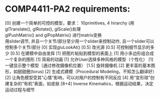 # COMP4411-PA2 requirements:   
[0]	创建一个简单的可控的模型，要求：
          10primitives, 4 hirarchy (用glTranslate(), glRotate(), glScale()处理  
          glPushMatrix() and glPopMatrix() 进行matrix变换  
          用slider调节, 并且一个关节/部分至少用一个slider来控制动作, 且一个slider可以控制多个关节/部分
[0] 	实现gluLookAt()
[0.5]	改光源
[0.5]	可控制细节显示的多少
[0.5]	在建模中自由发挥
[1]	把图片粘贴到模型的表面上
[1]	用小多边形组合成一个复杂的图形
[1]	简易的动画
[1]	允许User选择多种风格的模型（个性化）
[1]	一键显示整个模型（通过修改摄像机位置）
[1.5]	旋转摄像机
[2]	更丰富的基本图形，如甜甜圈(torus)
[2]	生成式建模（Procedural Modeling，不知怎么翻译好）
[2]	让角色模型受其“心情”影响，可以对用户的控制有不同反应
[4]	用“变形球”创建复杂的“有机”表面，如皮肤
[8+4]	Inverse Kinematics，根据运动结果，决定运动过程与细节
